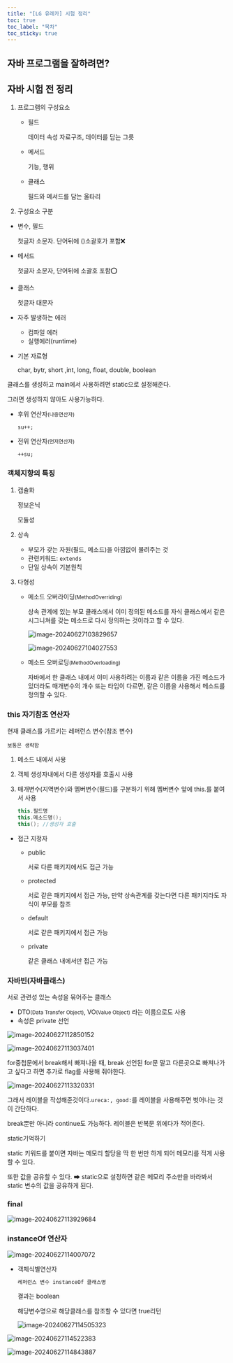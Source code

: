 ```yaml
---
title: "[LG 유레카] 시험 정리"
toc: true
toc_label: "목차"
toc_sticky: true
---
```


## 자바 프로그램을 잘하려면?

## 자바 시험 전 정리

1. 프로그램의 구성요소

   - 필드

     데이터 속성 자료구조, 데이터를 담는 그릇

   - 메서드

     기능, 행위

   - 클래스

     필드와 메서드를 담는 울타리

2.  구성요소 구분

   - 변수, 필드

     첫글자 소문자. 단어뒤에 ()소괄호가 포함❌

   - 메서드

     첫글자 소문자, 단어뒤에 소괄호 포함⭕

   - 클래스

     첫글자 대문자

- 자주 발생하는 에러
  - 컴파일 에러
  - 실행에러(runtime)

- 기본 자료형

  char, bytr, short ,int, long, float, double, boolean



클래스를 생성하고 main에서 사용하려면 static으로 설정해준다.

그러면 생성하지 않아도 사용가능하다.

- 후위 연산자<small>(나중연산자)</small>

  `su++;`

- 전위 연산자<small>(먼저연산자)</small>

  `++su;`

### 객체지향의 특징

1. 캡슐화

   정보은닉

   모듈성

2. 상속

   - 부모가 갖는 자원(필드, 메소드)을 아낌없이 물려주는 것
   - 관련키워드: `extends`
   - 단일 상속이 기본원칙

3. 다형성

   - <span class="hlm">메소드 오버라이딩<small>(MethodOverriding)</small></span>

     상속 관계에 있는 부모 클래스에서 이미 정의된 메소드를 자식 클래스에서 같은 시그니쳐를 갖는 메소드로 다시 정의하는 것이라고 할 수 있다.

     ![image-20240627103829657](/../images/2024-06-27-20240627/image-20240627103829657.png)

     ![image-20240627104027553](/../images/2024-06-27-20240627/image-20240627104027553.png)

   - 메소드 오버로딩<small>(MethodOverloading)</small>

     자바에서 한 클래스 내에서 이미 사용하려는 이름과 같은 이름을 가진 메소드가 있더라도 매개변수의 개수 또는 타입이 다르면, 같은 이름을 사용해서 메소드를 정의할 수 있다.

### this 자기참조 연산자

현재 클래스를 가르키는 레퍼런스 변수(참조 변수)

`보통은 생략함`

1. 메소드 내에서 사용

2. 객체 생성자내에서 다른 생성자를 호출시 사용

3. 매개변수(지역변수)와 멤버변수(필드)를 구분하기 위해 멤버변수 앞에 this.를 붙여서 사용

   ``` java
   this.필드명
   this.메소드명();
   this(); //생성자 호출
   ```



- 접근 지정자

  - public

    서로 다른 패키지에서도 접근 가능

  - protected

    서로 같은 패키지에서 접근 가능, 만약 상속관계를 갖는다면 다른 패키지라도 자식이 부모를 참조

  - default

    서로 같은 패키지에서 접근 가능

  - private

    같은 클래스 내에서만 접근 가능

### 자바빈(자바클래스)

서로 관련성 있는 속성을 묶어주는 클래스

- DTO<small>(Data Transfer Object)</small>, VO<small>(Value Object)</small> 라는 이름으로도 사용
- 속성은 private 선언

![image-20240627112850152](/../images/2024-06-27-20240627/image-20240627112850152.png)

![image-20240627113037401](/../images/2024-06-27-20240627/image-20240627113037401.png)

for중첩문에서 break해서 빠져나올 때,  break 선언된 for문 말고 다른곳으로 빠져나가고 싶다고 하면 추가로 flag를 사용해 줘야한다.

![image-20240627113320331](/../images/2024-06-27-20240627/image-20240627113320331.png)

그래서 레이블을 작성해준것이다.`ureca:, good:`를 레이블을 사용해주면 벗어나는 것이 간단하다.

break뿐만 아니라 continue도 가능하다. 레이블은 반복문 위에다가 적어준다.



static기억하기

static 키워드를 붙이면 자바는 메모리 할당을 딱 한 번만 하게 되어 메모리를 적게 사용할 수 있다.

또한 값을 공유할 수 있다. ➡ static으로 설정하면 같은 메모리 주소만을 바라봐서 static 변수의 값을 공유하게 된다.

### final



![image-20240627113929684](../../images/2024-06-27-20240627/image-20240627113929684.png)

### instanceOf 연산자

![image-20240627114007072](/../images/2024-06-27-20240627/image-20240627114007072.png)

- 객체식별연산자

  ``` java
  레퍼런스 변수 instanceOf 클래스명
  ```

  결과는 boolean

  해당변수명으로 해당클래스를 참조할 수 있다면  true리턴

  ![image-20240627114505323](/../images/2024-06-27-20240627/image-20240627114505323.png)

![image-20240627114522383](/../images/2024-06-27-20240627/image-20240627114522383.png) 

![image-20240627114843887](/../images/2024-06-27-20240627/image-20240627114843887.png)

